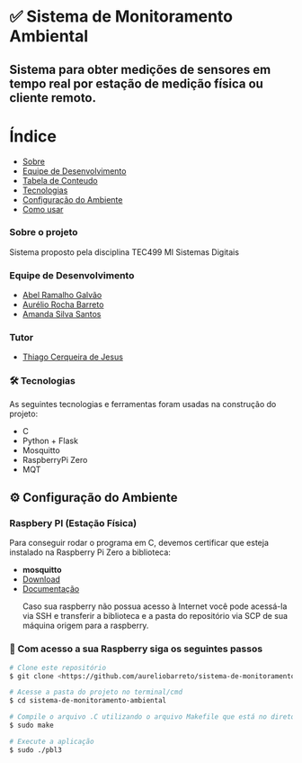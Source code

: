 # ✅ Sistema de Monitoramento Ambiental
## Sistema para obter medições de sensores em tempo real por estação de medição física ou cliente remoto.



Índice
=================
<!--ts-->
   * [Sobre](#Sobre)
   * [Equipe de Desenvolvimento](#equipe-de-desenvolvimento)
   * [Tabela de Conteudo](#tabela-de-conteudo)
   * [Tecnologias](#tecnologias)
   * [Configuração do Ambiente](#instalacao)
   * [Como usar](#como-usar)
<!--te-->
### Sobre o projeto
Sistema proposto pela disciplina TEC499 MI Sistemas Digitais 

### Equipe de Desenvolvimento
<div id="equipe">    
    <ul>
	<li><a href="https://github.com/argalvao"> Abel Ramalho Galvão</li>
	<li><a href="https://github.com/aureliobarreto"> Aurélio Rocha Barreto </a></li>
        <li><a href="https://github.com/amandassa"> Amanda Silva Santos </a> </li>
	</ul>
    <h3>Tutor</h3>
    <ul>
        <li><a href="https://github.com/thiagocj">Thiago Cerqueira de Jesus</a></li>
    </ul>
</div>

### 🛠 Tecnologias

As seguintes tecnologias e ferramentas foram usadas na construção do projeto:

- C
- Python + Flask
- Mosquitto
- RaspberryPi Zero
- MQT

## ⚙️ Configuração do Ambiente
### Raspbery PI (Estação Física)
Para conseguir rodar o programa em C, devemos certificar que esteja instalado na Raspberry Pi Zero a biblioteca:

<ul>
	<li><b>mosquitto</b></li>
	<li><a href="https://mosquitto.org/download/">Download</a></li>
	<li><a href="https://mosquitto.org/api/files/mosquitto-h.html">Documentação</a></li>
</ul>
	
<ul>
	<p>Caso sua raspberry não possua acesso à Internet você pode acessá-la via SSH e transferir a biblioteca e a pasta do repositório via SCP de sua máquina origem para a raspberry.</p> 
</ul>

### 📜 Com acesso a sua Raspberry siga os seguintes passos

```bash
# Clone este repositório
$ git clone <https://github.com/aureliobarreto/sistema-de-monitoramento-ambiental>

# Acesse a pasta do projeto no terminal/cmd
$ cd sistema-de-monitoramento-ambiental

# Compile o arquivo .C utilizando o arquivo Makefile que está no diretório
$ sudo make

# Execute a aplicação
$ sudo ./pbl3

```
